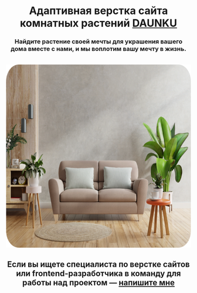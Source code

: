 <div align="center">
  <h1 align="center">Адаптивная верстка сайта комнатных растений <a href="https://ann-philippova.github.io/DAUNKU/" target="_blank">DAUNKU</a></h1>
  <h3 align="center">Найдите растение своей мечты для украшения вашего дома вместе с нами, и мы воплотим вашу мечту в жизнь.</h3><br>
  
  <a href="https://ann-philippova.github.io/DAUNKU/about-us.html" target="_blank">
    <img src="https://github.com/Ann-Philippova/DAUNKU/blob/main/images/living-room/sofa.png" alt="Logo" width="700" height="500">
  </a>

  <h2 align="center">Если вы ищете специалиста по верстке сайтов или frontend-разработчика в команду для работы над проектом — <a href="https://vk.com/web.content.monster" target="_blank">напишите мне</a></h2><br>
</div>
